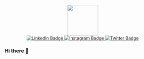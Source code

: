 

<div id="header" align="center">
  <img src="https://media.giphy.com/media/M9gbBd9nbDrOTu1Mqx/giphy.gif" width="100"/>

  <div id="badges">
    <a href="https://www.linkedin.com/in/salmankarim64/">
      <img src="https://img.shields.io/badge/LinkedIn-blue?style=for-the-badge&logo=linkedin&logoColor=white" alt="LinkedIn Badge"/>
    </a>
    <a href="https://www.instagram.com/salmankarim64/">
      <img src="https://img.shields.io/badge/Instagram-ff69b4?style=for-the-badge&logo=instagram&logoColor=white" alt="Instagram Badge"/>
    </a>
    <a href="https://twitter.com/Salmankarim64">
      <img src="https://img.shields.io/badge/Twitter-blue?style=for-the-badge&logo=twitter&logoColor=white" alt="Twitter Badge"/>
     </a>
  </div>
  
  <div><img src="https://komarev.com/ghpvc/?username=salmankarim64&style=flat-square&color=blue" alt=""/>
</div>
</div>


### Hi there 👋

<!--
**salmankarim64/salmankarim64** is a ✨ _special_ ✨ repository because its `README.md` (this file) appears on your GitHub profile.

Here are some ideas to get you started:

- 🔭 I’m currently working on ...
- 🌱 I’m currently learning ...
- 👯 I’m looking to collaborate on ...
- 🤔 I’m looking for help with ...
- 💬 Ask me about ...
- 📫 How to reach me: ...
- 😄 Pronouns: ...
- ⚡ Fun fact: ...
-->

